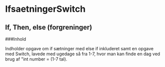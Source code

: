 # IfsaetningerSwitch

## If, Then, else (forgreninger)

###Inhold

Indholder opgave om if sætninger med else if inkluderet
samt en opgave med Switch, lavede med ugedage så fra 1-7, hvor man kan finde en dag ved brug af "int number = (1-7 tal).
